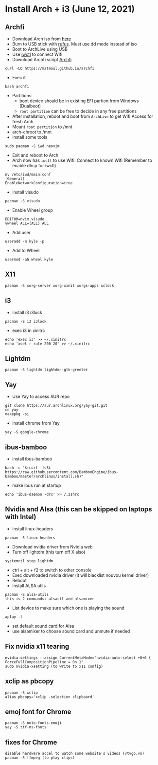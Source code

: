 # Install Arch + i3 (June 12, 2021)

## Archfi
- Download Arch iso from [here](http://mirror.bizflycloud.vn/archlinux/iso/2021.06.01/archlinux-2021.06.01-x86_64.iso)
- Burn to USB stick with [rufus](https://rufus.ie/en_US/). Must use dd mode instead of iso
- Boot to ArchLive using USB
- Use [iwctl](https://wiki.archlinux.org/title/Iwd) to connect Wifi
- Download Archfi script [Archfi](https://matmoul.github.io/archfi)
```
curl -LO https://matmoul.github.io/archfi
```
- Exec it 
```
bash archfi
```
- Partitions:
    - boot device should be in existing EFI partion from Windows (Dualboot)
    - `root partition` can be free to decide in any free partitions
- After installation, reboot and boot from `ArchLive` to get Wifi Access for fresh Arch.
- Mount `root partition` to /mnt
- arch-chroot to /mnt
- Install some tools
```
sudo pacman -S iwd neovim
```
- Exit and reboot to Arch
- Arch now has `iwctl` to use Wifi. Connect to known Wifi (Remember to enable dhcp for iwctl)
```
nv /etc/iwd/main.conf
[General]
EnableNetworkConfiguration=true
```
- Install visudo
```
pacman -S visudo
```
- Enable Wheel group
```
EDITOR=nvim visudo
%wheel ALL=(ALL) ALL
```
- Add user
```
useradd -m kyle -p
```
- Add to Wheel
```
usermod -aG wheel kyle
```

## X11
```
pacman -S xorg-server xorg-xinit xorgs-apps xclock
```

## i3
- Install i3 i3lock
```
pacman -S i3 i3lock
```
- exec i3 in xinitrc
```
echo 'exec i3' >> ~/.xinitrc
echo 'xset r rate 200 20' >> ~/.xinitrc
```

## Lightdm
```
pacman -S lightdm lightdm--gtk-greeter
```

## Yay
- Use Yay to access AUR repo
```
git clone https://aur.archlinux.org/yay-git.git
cd yay
makepkg -si
```
- Install chrome from Yay
```
yay -S google-chrome
```

## ibus-bamboo
- install ibus-bamboo
```
bash -c "$(curl -fsSL https://raw.githubusercontent.com/BambooEngine/ibus-bamboo/master/archlinux/install.sh)"
```
- make ibus run at startup
```
echo 'ibus-daemon -drx' >> /.zshrc
```

## Nvidia and Alsa (this can be skipped on laptops with Intel)
- Install linux-headers
```
pacman -S linux-headers
```
- Download nvidia driver from Nvidia web
- Turn off lightdm (this turn off X also)
```
systemctl stop lightdm
```
- ctrl + alt + f2 to switch to other console
- Exec downloaded nvidia driver (it will blacklist nouvou kernel driver)
- Reboot
- Install ALSA utils
```
pacman -S alsa-utils
this is 2 commands: alsactl and alsamixer
```
- List device to make sure which one is playing the sound
```
aplay -l
```
- set default sound card for Alsa
- use alsamixer to choose sound card and unmute if needed

## Fix nvidia x11 tearing
```
nvidia-settings --assign CurrentMetaMode="nvidia-auto-select +0+0 { ForceFullCompositionPipeline = On }"
sudo nvidia-xsetting (to write to x11 config)
```

## xclip as pbcopy
```
pacman -S xclip
alias pbcopy='xclip -selection clipboard'
```

## emoj font for Chrome
```
pacman -S noto-fonts-emoji
yay -S ttf-ms-fonts
```

## fixes for Chrome
```
disable hardware accel to watch some website's videos (vtvgo.vn)
pacman -S ffmpeg (to play clips)
```
